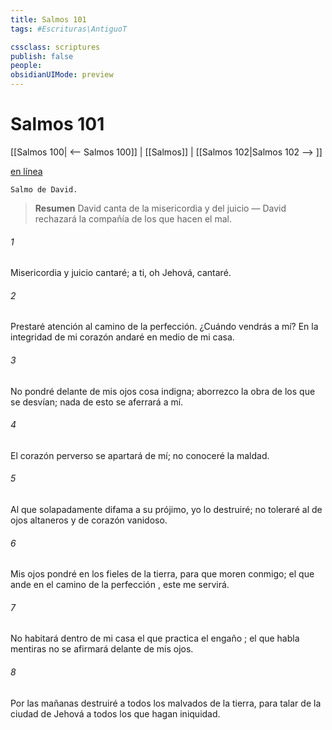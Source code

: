 ```yaml
---
title: Salmos 101
tags: #Escrituras\AntiguoT

cssclass: scriptures
publish: false
people:
obsidianUIMode: preview
---
```


# Salmos 101
[[Salmos 100| <-- Salmos 100]] | [[Salmos]] | [[Salmos 102|Salmos 102 --> ]]

[en línea](https://churchofjesuschrist.org/study/scriptures/ot/ps/101?lang=spa)

```
Salmo de David.
```

> __Resumen__
David canta de la misericordia y del juicio — David rechazará la compañía de los que hacen el mal.

###### 1 
Misericordia y juicio cantaré;
a ti, oh Jehová, cantaré.

###### 2 
Prestaré atención al camino de la perfección.
¿Cuándo vendrás a mí?
En la integridad de mi corazón andaré en medio de mi casa.

###### 3 
No pondré delante de mis ojos cosa indigna;
aborrezco la obra de los que se desvían;
nada 
de esto
 se aferrará a mí.

###### 4 
El corazón perverso se apartará de mí;
no 
conoceré
 la maldad.

###### 5 
Al que solapadamente 
difama
 a su prójimo,
yo lo destruiré;
no toleraré al de ojos altaneros y de corazón vanidoso.

###### 6 
Mis ojos 
pondré
 en los fieles de la tierra,
para que moren conmigo;
el que ande en el camino de la 
perfección
,
este me servirá.

###### 7 
No habitará dentro de mi casa el que practica el 
engaño
;
el que habla mentiras no se afirmará delante de mis ojos.

###### 8 
Por las mañanas destruiré a todos los malvados de la tierra,
para talar de la ciudad de Jehová a todos los que hagan iniquidad.

